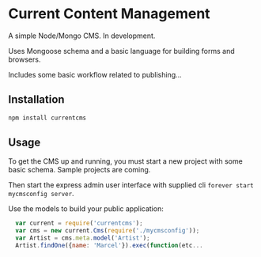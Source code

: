 Current Content Management
==========

A simple Node/Mongo CMS. In development. 

Uses Mongoose schema and a basic language for building forms and browsers.

Includes some basic workflow related to publishing...

## Installation

```bash
npm install currentcms
```

## Usage

To get the CMS up and running, you must start a new project with some basic schema. Sample projects are coming.

Then start the express admin user interface with supplied cli ```forever start mycmsconfig server```.

Use the models to build your public application:

``` js
  var current = require('currentcms');
  var cms = new current.Cms(require('./mycmsconfig'));
  var Artist = cms.meta.model('Artist');
  Artist.findOne({name: 'Marcel'}).exec(function(etc...
```

